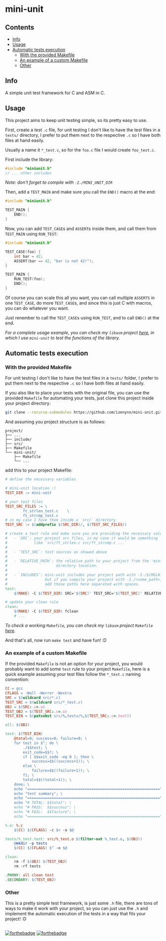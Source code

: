 # mini-unit

## Contents

- [Info](#info)
- [Usage](#usage)
- [Automatic tests execution](#automatic-tests-execution)
	- [With the provided Makefile](#with-the-provided-makefile)
	- [An example of a custom Makefile](#an-example-of-a-custom-makefile)
	- [Other](#other)

## Info

A simple unit test framework for C and ASM in C.

## Usage

This project aims to keep unit testing simple, so its pretty easy to use.

First, create a test `.c` file, for unit testing I don't like to have the test files in a `tests/` directory, I prefer to put them next to the respective `.c` so I have both files at hand easily.

Usually a name it `*_test.c`, so for the `foo.c` file I would create `foo_test.c`.

First include the library:
```c
#include "miniunit.h"
// ... other includes
```
*Note: don't forget to compile with `-I./MINI_UNIT_DIR`*

Then, add a `TEST_MAIN` and make sure you call the `END()` macro at the end:
```c
#include "miniunit.h"

TEST_MAIN {
    END();
}
```

Now, you can add `TEST_CASE`s and `ASSERT`s inside them, and call them from `TEST_MAIN` using `RUN_TEST`:
```c
#include "miniunit.h"

TEST_CASE(foo) {
    int bar = 42;
    ASSERT(bar == 42, "bar is not 42!");
}

TEST_MAIN {
    RUN_TEST(foo);
    END();
}
```

Of course you can scale this all you want, you can call multiple `ASSERTS` in one `TEST_CASE`, do more `TEST_CASE`s, and since this is just C with macros, you can do whatever you want.

Just renember to call the `TEST_CASE`s using `RUN_TEST`, and to call `END()` at the end.

*For a complete usage example, you can check my `libasm` project [here](https://github.com/izenynn/libasm), in which I use `mini-unit` to test the functions of the library.*

## Automatic tests execution

### With the provided Makefile

For unit testing I don't like to have the test files in a `tests/` folder, I prefer to put them next to the respective `.c` so I have both files at hand easily.

If you also like to place your tests with the original file, you can use the provided `Makefile` for automating your tests, just clone this project inside your project directory:
```bash
git clone --recurse-submodules https://github.com/izenynn/mini-unit.git
```

And assuming you project structure is as follows:
```
project/
├── ...
├── include/
├── src/
├── Makefile
└── mini-unit/
    ├── Makefile
    └── ...
```

add this to your project Makefile:
```makefile
# define the necessary variables

# mini-unit location :)
TEST_DIR := mini-unit

# your test files
TEST_SRC_FILES := \
		ft_strlen_test.c	\
		ft_strcmp_test.c
# in my case I have them inside a `src/` directory
TEST_SRC := $(addprefix $(SRC_DIR)/, $(TEST_SRC_FILES))
```
```makefile
# create a test rule and make sure you are providing the necessary values
#   - `SRC`: your project src files, in my case it would be something
#            like `src/ft_strlen.c src/ft_strcmp.c ...`
#
#   - `TEST_SRC`: test sources as showed above
#
#   - `RELATIVE_PATH`: the relative path to your project from the 'mini-unit'
#                      directory location.
#
#   - `INCLUDES`: mini-unit includes your project path with -I./$(RELATIVE_PATH)
#                 but if you compile your project with -I./<some_path>,
#                 add those paths here separated with spaces.
test:
	$(MAKE) -C $(TEST_DIR) SRC='$(SRC)' TEST_SRC='$(TEST_SRC)' RELATIVE_PATH='..' INCLUDES='include'

# update your clean rule
clean:
	$(MAKE) -C $(TEST_DIR) fclean
	# ...
```

*To check a working `Makefile`, you can check my `libasm` project `Makefile` [here](https://github.com/izenynn/libasm).*

And that's all, now run `make test` and have fun! :D

### An example of a custom Makefile

If the provided `Makefile` is not an option for your project, you would probably want to add some `test` rule to your project `Makefile`, here is a quick example assuming your test files follow the `*_test.c` naming convention:

```makefile
CC = gcc
CFLAGS = -Wall -Werror -Wextra
SRC = $(wildcard src/*.c)
TEST_SRC = $(wildcard src/*_test.c)
OBJ = $(SRC:.c=.o)
TEST_OBJ = $(TEST_SRC:.c=.o)
TEST_BIN = $(patsubst src/%,tests/%,$(TEST_SRC:.c=.test))

all: $(OBJ)

test: $(TEST_BIN)
	@total=0; success=0; failure=0; \
	for test in $^; do \
		./$$test; \
		exit_code=$$?; \
		if [ $$exit_code -eq 0 ]; then \
			success=$$((success+1)); \
		else \
			failure=$$((failure+1)); \
		fi; \
		total=$$((total+1)); \
	done; \
	echo "============================================================"; \
	echo "test summary"; \
	echo "============================================================"; \
	echo "# TOTAL: $$total"; \
	echo "# PASS:  $$success"; \
	echo "# FAIL:  $$failure"; \
	echo "============================================================";

%.o: %.c
	$(CC) $(CFLAGS) -c $< -o $@

tests/%_test.test: src/%_test.o $(filter-out %_test.o, $(OBJ))
	@mkdir -p tests
	$(CC) $(CFLAGS) $^ -o $@

clean:
	rm -f $(OBJ) $(TEST_OBJ)
	rm -rf tests

.PHONY: all clean test
.SECONDARY: $(TEST_OBJ)
```

### Other

This is a pretty simple test framework, is just some `.h` file, there are tons of ways to make it work with your project, so you can just use the `.h` and implement the automatic execution of the tests in a way that fits your project! :D

##

[![forthebadge](https://forthebadge.com/images/badges/made-with-c.svg)](https://forthebadge.com)
[![forthebadge](https://forthebadge.com/images/badges/makes-people-smile.svg)](https://forthebadge.com)
